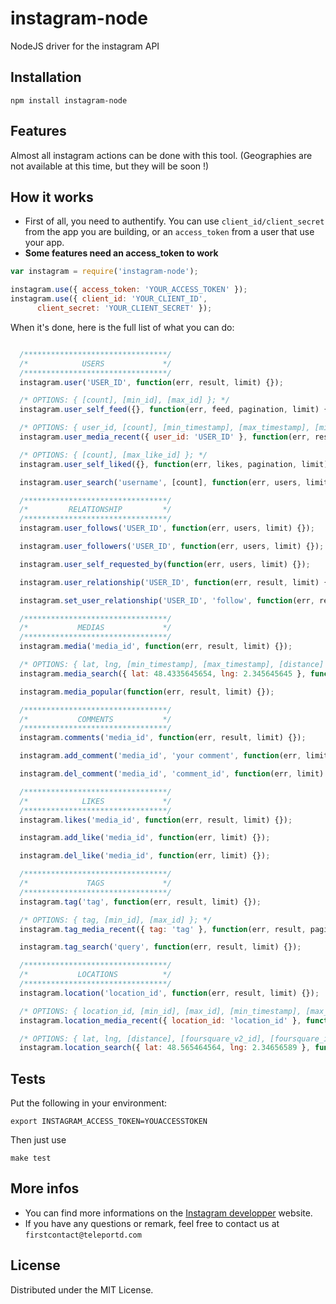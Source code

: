 instagram-node
=========

NodeJS driver for the instagram API

## Installation

`npm install instagram-node`

## Features

Almost all instagram actions can be done with this tool. (Geographies are not available at this time, but they will be soon !)

## How it works

* First of all, you need to authentify. You can use `client_id/client_secret` from the app you are building, or an `access_token` from
a user that use your app.
* **Some features need an access_token to work**

```javascript
var instagram = require('instagram-node');

instagram.use({ access_token: 'YOUR_ACCESS_TOKEN' });
instagram.use({ client_id: 'YOUR_CLIENT_ID',
      client_secret: 'YOUR_CLIENT_SECRET' });
```

When it's done, here is the full list of what you can do:

```javascript

  /********************************/
  /*            USERS             */
  /********************************/
  instagram.user('USER_ID', function(err, result, limit) {});

  /* OPTIONS: { [count], [min_id], [max_id] }; */
  instagram.user_self_feed({}, function(err, feed, pagination, limit) {});

  /* OPTIONS: { user_id, [count], [min_timestamp], [max_timestamp], [min_id], [max_id] }; */
  instagram.user_media_recent({ user_id: 'USER_ID' }, function(err, results, pagination, limit) {});

  /* OPTIONS: { [count], [max_like_id] }; */
  instagram.user_self_liked({}, function(err, likes, pagination, limit) {});

  instagram.user_search('username', [count], function(err, users, limit) {});

  /********************************/
  /*         RELATIONSHIP         */
  /********************************/
  instagram.user_follows('USER_ID', function(err, users, limit) {});

  instagram.user_followers('USER_ID', function(err, users, limit) {});

  instagram.user_self_requested_by(function(err, users, limit) {});

  instagram.user_relationship('USER_ID', function(err, result, limit) {});

  instagram.set_user_relationship('USER_ID', 'follow', function(err, result, limit) {});

  /********************************/
  /*           MEDIAS             */
  /********************************/
  instagram.media('media_id', function(err, result, limit) {});

  /* OPTIONS: { lat, lng, [min_timestamp], [max_timestamp], [distance] }; */
  instagram.media_search({ lat: 48.4335645654, lng: 2.345645645 }, function(err, result, pagination, limit) {});

  instagram.media_popular(function(err, result, limit) {});

  /********************************/
  /*           COMMENTS           */
  /********************************/
  instagram.comments('media_id', function(err, result, limit) {});

  instagram.add_comment('media_id', 'your comment', function(err, limit) {});

  instagram.del_comment('media_id', 'comment_id', function(err, limit) {});

  /********************************/
  /*            LIKES             */
  /********************************/
  instagram.likes('media_id', function(err, result, limit) {});

  instagram.add_like('media_id', function(err, limit) {});

  instagram.del_like('media_id', function(err, limit) {});

  /********************************/
  /*             TAGS             */
  /********************************/
  instagram.tag('tag', function(err, result, limit) {});

  /* OPTIONS: { tag, [min_id], [max_id] }; */
  instagram.tag_media_recent({ tag: 'tag' }, function(err, result, pagination, limit) {});

  instagram.tag_search('query', function(err, result, limit) {});

  /********************************/
  /*           LOCATIONS          */
  /********************************/
  instagram.location('location_id', function(err, result, limit) {});

  /* OPTIONS: { location_id, [min_id], [max_id], [min_timestamp], [max_timestamp] }; */
  instagram.location_media_recent({ location_id: 'location_id' }, function(err, result, pagination, limit) {});

  /* OPTIONS: { lat, lng, [distance], [foursquare_v2_id], [foursquare_id] }; */
  instagram.location_search({ lat: 48.565464564, lng: 2.34656589 }, function(err, result, limit) {});
```

## Tests

Put the following in your environment:

    export INSTAGRAM_ACCESS_TOKEN=YOUACCESSTOKEN

Then just use

    make test

## More infos

* You can find more informations on the [Instagram developper](http://instagram.com/developer) website.
* If you have any questions or remark, feel free to contact us at `firstcontact@teleportd.com`

## License

Distributed under the MIT License.

